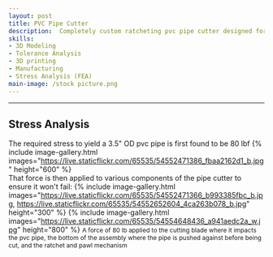 ```yaml
---
layout: post
title: PVC Pipe Cutter
description:  Completely custom ratcheting pvc pipe cutter designed for larger pipe diameters of 3.5 inches and below.
skills: 
- 3D Modeling
- Tolerance Analysis
- 3D printing
- Manufacturing
- Stress Analysis (FEA)
main-image: /stock picture.png
---
```


---
## Stress Analysis
The required stress to yield a 3.5" OD pvc pipe is first found to be 80 lbf
{% include image-gallery.html images="https://live.staticflickr.com/65535/54552471386_fbaa2162d1_b.jpg" height="600" %}
<br>
That force is then applied to various components of the pipe cutter to ensure it won't fail:
{% include image-gallery.html images="https://live.staticflickr.com/65535/54552471366_b993385fbc_b.jpg, https://live.staticflickr.com/65535/54552652604_4ca263b078_b.jpg" height="300" %}
{% include image-gallery.html images="https://live.staticflickr.com/65535/54554648436_a941aedc2a_w.jpg" height="800" %}
<span style="font-size: 12px">A force of 80 lb applied to the cutting blade where it impacts the pvc pipe, the bottom of the assembly where the pipe is pushed against before being cut, and the ratchet and pawl mechanism</span>  
